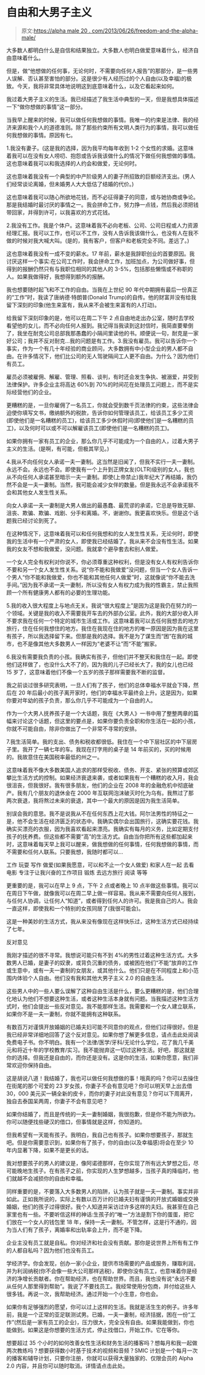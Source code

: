 # 自由和大男子主义

> 原文:[https://alpha male 20 . com/2013/06/26/freedom-and-the-alpha-male/](https://alphamale20.com/2013/06/26/freedom-and-the-alpha-male/)

大多数人都明白什么是自信和结果独立。大多数人也明白做爱意味着什么，经济自由意味着什么。

但是，做“他想做的任何事，无论何时，不需要向任何人报告”的那部分，是一些男人误解、否认甚至害怕的部分。这是很少有人经历过的个人自由(以及幸福)的极致。今天，我将非常具体地说明这到底意味着什么，以及它看起来如何。

我过着大男子主义的生活。我已经描述了我生活中典型的一天，但是我想具体描述一下“做你想做的事情”这一部分。

当我早上醒来的时候，我可以做任何我想做的事情。我唯一的约束是法律、我的经济来源和我个人的道德准则。除了那些约束所有文明人类行为的事情，我可以做任何我想做的事情。原因有七。

1.我没有妻子。(这是我的选择，因为我平均每年收到 1-2 个女性的求婚。这意味着我可以在没有女人唠叨、抱怨或告诉我该做什么的情况下做任何我想做的事情。这也意味着我可以和我选择的人约会和做爱，无论何时。

这也意味着我没有一个典型的中产阶级男人的妻子所招致的巨额经济支出。(男人们经常谈论离婚，但未婚男人大大低估了结婚的代价。)

这也意味着我可以随心所欲地花钱，而不必征得妻子的同意，或与她协商或争论。那是我结婚时最讨厌的事情之一。我会拼命工作，努力挣一点钱，然后我必须把钱带回家，并得到许可，以我喜欢的方式花钱。

2.我没有工作。我是个体户。这意味着我不必向老板、公司、公司日程或人力资源经理汇报。我可以工作，也可以不工作，没有人告诉我该做什么，也没有人在我不做的时候对我大喊大叫。(是的，我有客户，但客户和老板完全不同。差远了。)

这也意味着我没有一成不变的薪水。17 年前，薪水是我辞职创业的首要原因。我讨厌这样一个事实:在公司工作时，我会拼命工作，加班加点，为公司做好事，但得到的报酬仍然只有与我职位相同的其他人的 3-5%，包括那些懒惰或不称职的人。如果我做得好，我想得到额外的报酬。

我也想要随时起飞和不工作的自由。当我在上世纪 90 年代中期拥有最后一份真正的“工作”时，我读了唐纳德·特朗普(Donald Trump)的自传。他的财富并没有给我留下深刻的印象(他生来富有，我从来不会被生来富有的人打动)。

给我留下深刻印象的是，他可以在周二下午 2 点自由地走出办公室，随时去学校看望他的女儿，而不必向任何人报到。我记得当我读到这封信时，我简直要晕倒了，我坐在耐克公司总部我那愚蠢的小隔间里读他的书。顺便说一句，耐克是一家好公司；我并不反对耐克...我的问题是有工作。3.我没有雇员。我可以告诉你一个事实，作为一个有几十年经验的商业顾问，大多数拥有中小型企业的男人都不自由。在许多情况下，他们比公司的无人驾驶隔间工人更不自由。为什么？因为他们有员工。

雇员必须被雇佣、解雇、管理、照看、谈判，有时还会发生争执、被溺爱，并受到法律保护。许多企业主将高达 60%到 70%的时间花在处理员工问题上，而不是实际经营他们的企业。

更糟糕的是，一旦你雇佣了一名员工，你就会受到数千页法律的约束，这些法律会迫使你填写文书，缴纳额外的税款，告诉你如何管理该员工，给该员工多少工资(即使他们是一名糟糕的员工)，给该员工多少休假时间(即使他们是一名糟糕的员工)，以及何时可以或不可以解雇该员工(即使他们是一名糟糕的员工)。

如果你拥有一家有员工的企业，那么你几乎不可能成为一个自由的人，过着大男子主义的生活。(是啊，有可能，但极其罕见。)

4.我从不向任何女人承诺一夫一妻制。这当然是旧闻了，但我不实行一夫一妻制。永远不会。永远也不会。即使我有一个上升到正牌女友(OLTR)级别的女人，我也从不向任何人承诺甚至暗示一夫一妻制。即使(上帝禁止)我年纪大了再结婚，我仍然不会是一夫一妻制。当然，我可能会减少女伴的数量。但是我永远不会承诺我不会和其他女人发生性关系。

向女人承诺一夫一妻制是大男人做出的最愚蠢、最荒谬的承诺，它总是导致无聊、沮丧、欺骗、欺骗、戏剧、分手和离婚。不，谢谢你。我更喜欢快乐。但是这个话题我已经讨论到死了。

在这种情况下，这意味着我可以和任何我想和的女人发生性关系，无论何时，即使我的生活中有一个严肃的女人，即使我已经结婚了。我从来不会没有性生活。如果我的女友不想和我做爱，没问题。我就拿个避孕套去和别人做爱。

一个女人完全有权利对你说不，你必须尊重这种权利，但是没有女人有权利告诉你不要和另一个女人发生性关系。说“你不能和我做爱”没问题，但当一个女人告诉一个男人“你不能和我做爱，你也不能和其他任何人做爱”时，这就像说“你不能去洗手间。”因为我不承诺一夫一妻制，所以没有女人有权力成为我的性霸主，禁止我照顾一个所有健康男人都有的必要的生理功能。

5.我的收入很大程度上与地点无关。我说“很大程度上”是因为这是我仍在努力的一个领域。关键是我的收入不需要我开车去的外部办公室。此外，我的大部分收入并不要求我在任何一个特定的城市生活或工作。这意味着我可以去任何我想去的地方旅行，住在任何我想住的地方。我住在我现在住的地方的唯一原因是因为我在这里有孩子，所以我选择留下来。但那是我的选择。我不是为了谋生而“困”在我的城市，也不是像其他大多数男人一样因为“老婆不让”而“不能”搬家。

6.我没有需要我负责的小孩。我确实有孩子，但他们并不整天和我住在一起。即使他们这样做了，也没什么大不了的，因为我的儿子已经长大了，我的女儿也已经 15 岁了，这意味着他们不像一个五岁的孩子那样需要我不断的监督。

我之前谈过很多研究表明，一旦人们有了孩子，他们的总体幸福水平就会下降，然后在 20 年后最小的孩子离开家时，他们的幸福水平最终会上升。这是因为，如果你要对年幼的孩子负责，那么你几乎不可能成为一个自由的人。

作为一个大男人抚养孩子是一个大话题，我在《大男人》一书中用了整整两章的篇幅来讨论这个话题，但这里的要点是，如果你要负责全职和你生活在一起的小孩，你就不可能自由，除非你做出了一个非常不寻常的安排。

7.我生活简单。我的支出、债务和税收都很低。我住在一个中下层社区的中下层房子里。我开了一辆七年的车。我现在打字用的桌子是 14 年前买的，买的时候用的。我故意住在美国税率最低的州之一。

这意味着我不像大多数美国人追求的那样受税收、债务、开支、紧张的预算或郊区攀比生活方式的控制。如果经济衰退来袭，或者如果我有一个糟糕的收入月，我会很沮丧，但我很好。我有很多朋友，他们的企业在 2008 年的金融危机中彻底破产。我有几个朋友的退休金在 2000 年互联网泡沫破灭时化为乌有。我熬过了那两次衰退，我将熬过未来的衰退，其中一个最大的原因是因为我生活简单。

别误会我的意思。我不是说我从不在任何东西上花大钱。阿尔法男性的特征之一是，他不会生活在经济匮乏的状态中。我确实偶尔会出国旅行，这确实要花钱。我确实买漂亮的衣服，因为我喜欢看起来漂亮。我确实有每月的义务，比如定期支付孩子的抚养费。但这些都不需要“高”的生活方式。自由当你把所有这些都加起来时，这意味着每天早上我可以醒来，做我想做的任何事情，任何我想做的事情，而不需要和任何人联系。只要我想，我随时都可以...

工作
玩耍
写作
做爱(如果我愿意，可以和不止一个女人做爱)
和家人在一起
去看电影
专注于让我兴奋的工作项目
锻炼
去远方旅行
阅读
等等

更重要的是，我可以在早上 9 点，下午 2 点或者晚上 10 点半做这些事情。我可以在周日下午做，就像我可以在周二早上做一样容易。我从来不需要向任何人报到，与任何人协调，让任何人“知道”，或者得到任何人的许可。我是我自己的人。我会一直这样，即使我和一个特别的女孩同居了(我很可能会)。

这是一种美妙的生活方式，我从来没有像现在这样快乐过，这种生活方式已经持续了七年。

反对意见

我刚才描述的很不寻常。我想说可能只有不到 4%的男性过着这种生活方式。大多数男人已婚，是妻子的奴隶，或背负沉重的债务，或被困在他们“不能”放弃的工作或生意中，或有一夫一妻制的女朋友，或其他什么。他们只是在不同程度上和小范围内体验个人自由。他们没有我和其他大男子主义 2.0 的自由生活。

这些男人中的一些人要么误解了这种自由生活是什么，要么更糟糕的是，他们合理化地认为他们不想要这种生活，或者这种生活本身就有问题。当我描述这种生活方式时，他们会提出一些反对意见。我不能那样生活。我需要和一个女人建立联系，如果你不是一夫一妻制，你就不能拥有这种联系。

有数百万对谨慎开放婚姻的已婚夫妇可能不同意你的观点，但他们过得很好。但是我已经非常详细地回答了这个反对意见。如果你想了解更多信息，请点击此处阅读免费电子书。你不明白。我有一个法律/医学/牙科/无论什么学位，花了我几千美元和将近十年的学校教育/实习。我不能抛弃这一切过这种生活。好吧，那这就是你的选择。但我还是自由的，而你还是没有。这是你的生活，如果你愿意，我们非常欢迎你保持自由。

这是胡说八道！我结婚了，我也可以做任何我想做的事！哦真的吗？你可以去操住在街尾的那个可爱的 23 岁女孩，你妻子不会有意见吧？你可以明天早上出去借 30，000 美元买一辆全新的皮卡，而你的妻子对此没有意见？你可以下周离开，独自去泰国呆两周，你妻子不会有意见吧？

如果你结婚了，而且是传统的一夫一妻制婚姻，我很抱歉，但是你不能为所欲为。你可以随便找些硬汉的借口，但事情就是这样，你知道的。

但我希望有一天能有孩子。我明白，我自己也有孩子。如果你想要孩子，那就生吧。但是你需要意识到，如果你有了孩子，你的自由(以及幸福感)将会在至少 10 年内显著下降，如果不是更长的话。

我对想要孩子的男人的建议是，像阿诺德那样，在你实现了所有远大梦想之后，尽可能晚地生孩子。在有孩子之前，你实现的人生梦想越多，当孩子真的降临时，他们就越不会减损你的自由和幸福。

同样重要的是，不要落入大多数男人的陷阱，认为孩子就是一夫一妻制。事实并非如此。正如我所说的，实际上有数以百万计的已婚夫妇有谨慎的开放式婚姻或交换婚姻，他们的孩子过得很好。我个人知道并采访过许多这样的夫妇。我甚至在自己家里也有一些。不要听信这样的神话:生孩子的“唯一”方法是割下你的蛋蛋，把它们放在一个女人的钱包里 18 年，保持一夫一妻制。不管怎样，这是行不通的，因为当人们有了孩子，离婚率和出轨率会上升，而不是下降。

企业主没有员工就是自私。你对经济和社会没有贡献。那你是说世界上所有有工作的人都自私吗？因为他们也没有员工。

学经济学。你会发现，创办一家小企业，提供市场需要的产品或服务，赚取利润，并为利润纳税(你不会像一些大公司那样逃税)，即使你没有员工，也意味着你是经济的净增长贡献者。你在帮助经济，也在帮助世界。而且，我也没有说“永远不要从任何人那里得到帮助”。我说了不要找员工。我经常使用分包商，并付给这些人很多钱。再说一次，我帮助经济。通过开始一个小生意，你也会。

如果你有足够强烈的愿望，你可以过上这样的生活。我就是活生生的例子。许多年前，我是一个正常的亚足联测试男。已婚，一夫一妻制，经济拮据，困在一份“工作”(然后是一家有员工的企业)，压力很大，完全没有自由。如果我能做到，你也能做到。如果这是你想要的生活方式，停止找借口，开始工作。它在等你。

想要超过 35 个小时的如何改善女性生活和财务生活的播客吗？想每月和我一起做两次教练吗？想要获得数小时基于技术的视频和音频？SMIC 计划是一个每月一次的播客和辅导计划，只要你注册，你就可以获得大量独家的、仅限会员的 Alpha 2.0 内容，并且你可以随时取消。详情请点击此处。